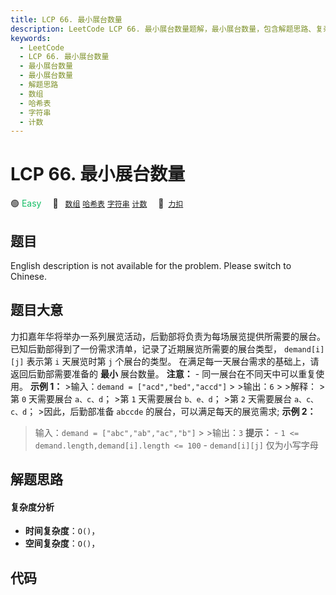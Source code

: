 ```yaml
---
title: LCP 66. 最小展台数量
description: LeetCode LCP 66. 最小展台数量题解，最小展台数量，包含解题思路、复杂度分析以及完整的 JavaScript 代码实现。
keywords:
  - LeetCode
  - LCP 66. 最小展台数量
  - 最小展台数量
  - 最小展台数量
  - 解题思路
  - 数组
  - 哈希表
  - 字符串
  - 计数
---
```


# LCP 66. 最小展台数量

🟢 <font color=#15bd66>Easy</font>&emsp; 🔖&ensp; [`数组`](/tag/array.md) [`哈希表`](/tag/hash-table.md) [`字符串`](/tag/string.md) [`计数`](/tag/counting.md)&emsp; 🔗&ensp;[`力扣`](https://leetcode.cn/problems/600YaG)

## 题目

English description is not available for the problem. Please switch to
Chinese.


## 题目大意

力扣嘉年华将举办一系列展览活动，后勤部将负责为每场展览提供所需要的展台。 已知后勤部得到了一份需求清单，记录了近期展览所需要的展台类型，
`demand[i][j]` 表示第 `i` 天展览时第 `j` 个展台的类型。 在满足每一天展台需求的基础上，请返回后勤部需要准备的 **最小**
展台数量。 **注意：** \- 同一展台在不同天中可以重复使用。 **示例 1：** >输入：`demand =
["acd","bed","accd"]` > >输出：`6` > >解释： >第 `0` 天需要展台 `a、c、d`； >第 `1` 天需要展台
`b、e、d`； >第 `2` 天需要展台 `a、c、c、d`； >因此，后勤部准备 `abccde` 的展台，可以满足每天的展览需求; **示例 2：**
>输入：`demand = ["abc","ab","ac","b"]` > >输出：`3` **提示：** \- `1 <=
demand.length,demand[i].length <= 100` \- `demand[i][j]` 仅为小写字母


## 解题思路

#### 复杂度分析

- **时间复杂度**：`O()`，
- **空间复杂度**：`O()`，

## 代码

```javascript

```